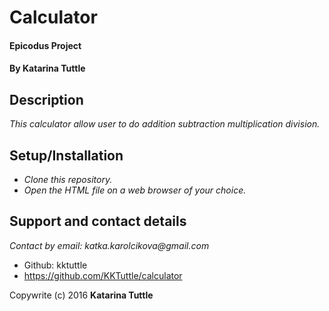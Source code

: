 # **Calculator**

#### Epicodus Project

#### **By Katarina Tuttle**

## Description

_This calculator allow user to do addition subtraction multiplication division._

## Setup/Installation

* _Clone this repository._
* _Open the HTML file on a web browser of your choice._

## Support and contact details

_Contact by email: katka.karolcikova@gmail.com_
* Github: kktuttle
* https://github.com/KKTuttle/calculator

Copywrite (c) 2016 **Katarina Tuttle**
